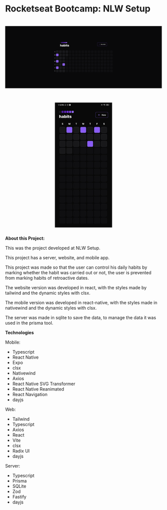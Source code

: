 # Rocketseat Bootcamp: NLW Setup 

<h1 align="center"> <img src="img/web.png"></h1>
<h1 align="center"> <img src="img/mobile.jpg" height="400"></h1>


**About this Project:**

This was the project developed at NLW Setup.

This project has a server, website, and mobile app.

This project was made so that the user can control his daily habits by marking whether the habit was carried out or not, the user is prevented from marking habits of retroactive dates.

The website version was developed in react, with the styles made by tailwind and the dynamic styles with clsx.

The mobile version was developed in react-native, with the styles made in nativewind and the dynamic styles with clsx.

The server was made in sqlite to save the data, to manage the data it was used in the prisma tool.


**Technologies**

Mobile:  
- Typescript
- React Native
- Expo
- clsx
- Nativewind
- Axios
- React Native SVG Transformer
- React Native Reanimated
- React Navigation
- dayjs

Web:  
- Tailwind
- Typescript
- Axios
- React
- Vite
- clsx
- Radix UI
- dayjs

Server:   
- Typescript
- Prisma
- SQLite
- Zod
- Fastify
- dayjs